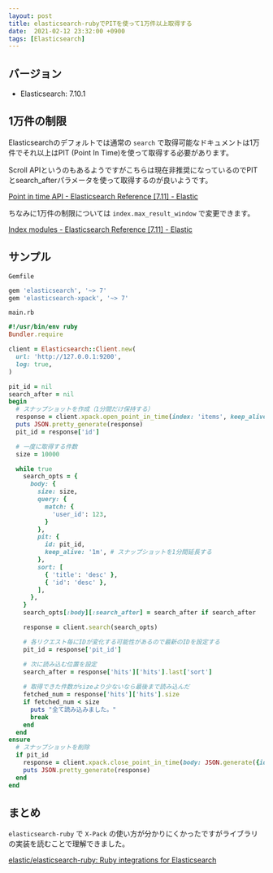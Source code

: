 ```yaml
---
layout: post
title: elasticsearch-rubyでPITを使って1万件以上取得する 
date:  2021-02-12 23:32:00 +0900
tags: [Elasticsearch]
---
```


## バージョン

- Elasticsearch: 7.10.1

## 1万件の制限

Elasticsearchのデフォルトでは通常の `search` で取得可能なドキュメントは1万件でそれ以上はPIT (Point In Time)を使って取得する必要があります。

Scroll APIというのもあるようですがこちらは現在非推奨になっているのでPITとsearch_afterパラメータを使って取得するのが良いようです。

[Point in time API - Elasticsearch Reference [7.11] - Elastic](https://www.elastic.co/guide/en/elasticsearch/reference/current/point-in-time-api.html)

ちなみに1万件の制限については `index.max_result_window` で変更できます。

[Index modules - Elasticsearch Reference [7.11] - Elastic](https://www.elastic.co/guide/en/elasticsearch/reference/current/index-modules.html)

## サンプル

`Gemfile`
```ruby
gem 'elasticsearch', '~> 7'
gem 'elasticsearch-xpack', '~> 7'
```

`main.rb`
```ruby
#!/usr/bin/env ruby
Bundler.require

client = Elasticsearch::Client.new(
  url: 'http://127.0.0.1:9200',
  log: true,
)

pit_id = nil
search_after = nil
begin
  # スナップショットを作成（1分間だけ保持する）
  response = client.xpack.open_point_in_time(index: 'items', keep_alive: '1m')
  puts JSON.pretty_generate(response)
  pit_id = response['id']

  # 一度に取得する件数
  size = 10000

  while true
    search_opts = {
      body: {
        size: size,
        query: {
          match: {
            'user_id': 123,
          }
        },
        pit: {
          id: pit_id,
          keep_alive: '1m', # スナップショットを1分間延長する
        },
        sort: [
          { 'title': 'desc' },
          { 'id': 'desc' },
        ],
      },
    }
    search_opts[:body][:search_after] = search_after if search_after

    response = client.search(search_opts)

    # 各リクエスト毎にIDが変化する可能性があるので最新のIDを設定する
    pit_id = response['pit_id']

    # 次に読み込む位置を設定
    search_after = response['hits']['hits'].last['sort']
   
    # 取得できた件数がsizeより少ないなら最後まで読み込んだ
    fetched_num = response['hits']['hits'].size
    if fetched_num < size
      puts "全て読み込みました。"
      break
    end
  end
ensure
  # スナップショットを削除
  if pit_id
    response = client.xpack.close_point_in_time(body: JSON.generate({id: pit_id}))
    puts JSON.pretty_generate(response)
  end
end
```

## まとめ

`elasticsearch-ruby` で `X-Pack` の使い方が分かりにくかったですがライブラリの実装を読むことで理解できました。

[elastic/elasticsearch-ruby: Ruby integrations for Elasticsearch](https://github.com/elastic/elasticsearch-ruby)